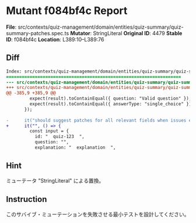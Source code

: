 # Mutant f084bf4c Report

**File**: src/contexts/quiz-management/domain/entities/quiz-summary/quiz-summary-patches.spec.ts
**Mutator**: StringLiteral
**Original ID**: 4479
**Stable ID**: f084bf4c
**Location**: L389:10–L389:76

## Diff

```diff
Index: src/contexts/quiz-management/domain/entities/quiz-summary/quiz-summary-patches.spec.ts
===================================================================
--- src/contexts/quiz-management/domain/entities/quiz-summary/quiz-summary-patches.spec.ts	original
+++ src/contexts/quiz-management/domain/entities/quiz-summary/quiz-summary-patches.spec.ts	mutated #4479
@@ -385,9 +385,9 @@
         expect(result).toContainEqual({ question: "Valid question" });
         expect(result).toContainEqual({ answerType: "single_choice" });
       });
 
-      it("should suggest patches for all relevant fields when issues exist", () => {
+      it("", () => {
         const input = {
           id: "  quiz-123  ",
           question: "",
           explanation: "  explanation  ",
```

## Hint

ミューテータ "StringLiteral" による置換。

## Instruction

このサバイブ・ミューテーションを失敗させる最小テストを設計してください。
